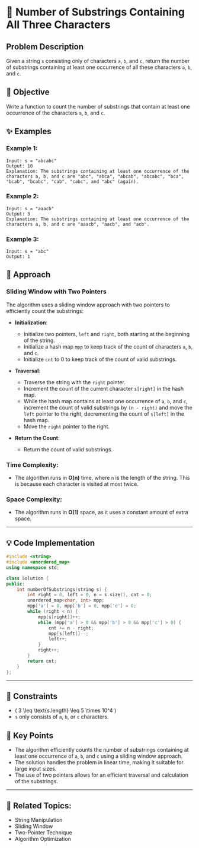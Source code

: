 # 🔗 **Number of Substrings Containing All Three Characters**

## Problem Description

Given a string `s` consisting only of characters `a`, `b`, and `c`, return the number of substrings containing at least one occurrence of all these characters `a`, `b`, and `c`.

## 🎯 **Objective**

Write a function to count the number of substrings that contain at least one occurrence of the characters `a`, `b`, and `c`.

## ✨ **Examples**

### Example 1:
```plaintext
Input: s = "abcabc"
Output: 10
Explanation: The substrings containing at least one occurrence of the characters a, b, and c are "abc", "abca", "abcab", "abcabc", "bca", "bcab", "bcabc", "cab", "cabc", and "abc" (again).
```

### Example 2:
```plaintext
Input: s = "aaacb"
Output: 3
Explanation: The substrings containing at least one occurrence of the characters a, b, and c are "aaacb", "aacb", and "acb".
```

### Example 3:
```plaintext
Input: s = "abc"
Output: 1
```

## 🚀 **Approach**

### **Sliding Window with Two Pointers**

The algorithm uses a sliding window approach with two pointers to efficiently count the substrings:

- **Initialization**:
  - Initialize two pointers, `left` and `right`, both starting at the beginning of the string.
  - Initialize a hash map `mpp` to keep track of the count of characters `a`, `b`, and `c`.
  - Initialize `cnt` to 0 to keep track of the count of valid substrings.

- **Traversal**:
  - Traverse the string with the `right` pointer.
  - Increment the count of the current character `s[right]` in the hash map.
  - While the hash map contains at least one occurrence of `a`, `b`, and `c`, increment the count of valid substrings by `(n - right)` and move the `left` pointer to the right, decrementing the count of `s[left]` in the hash map.
  - Move the `right` pointer to the right.

- **Return the Count**:
  - Return the count of valid substrings.

### **Time Complexity**:
- The algorithm runs in **O(n)** time, where `n` is the length of the string. This is because each character is visited at most twice.

### **Space Complexity**:
- The algorithm runs in **O(1)** space, as it uses a constant amount of extra space.

---

## 💡 **Code Implementation**

```cpp
#include <string>
#include <unordered_map>
using namespace std;

class Solution {
public:
    int numberOfSubstrings(string s) {
        int right = 0, left = 0, n = s.size(), cnt = 0;
        unordered_map<char, int> mpp;
        mpp['a'] = 0, mpp['b'] = 0, mpp['c'] = 0;
        while (right < n) {
            mpp[s[right]]++;
            while (mpp['a'] > 0 && mpp['b'] > 0 && mpp['c'] > 0) {
                cnt += n - right;
                mpp[s[left]]--;
                left++;
            }
            right++;
        }
        return cnt;
    }
};
```

---

## 🔧 **Constraints**

- \( 3 \leq \text{s.length} \leq 5 \times 10^4 \)
- `s` only consists of `a`, `b`, or `c` characters.

## 🌟 **Key Points**

- The algorithm efficiently counts the number of substrings containing at least one occurrence of `a`, `b`, and `c` using a sliding window approach.
- The solution handles the problem in linear time, making it suitable for large input sizes.
- The use of two pointers allows for an efficient traversal and calculation of the substrings.

---

## 🔗 **Related Topics**:
- String Manipulation
- Sliding Window
- Two-Pointer Technique
- Algorithm Optimization